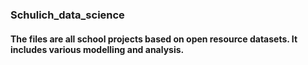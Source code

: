 ### Schulich_data_science

#### The files are all school projects based on open resource datasets. It includes various modelling and analysis.
